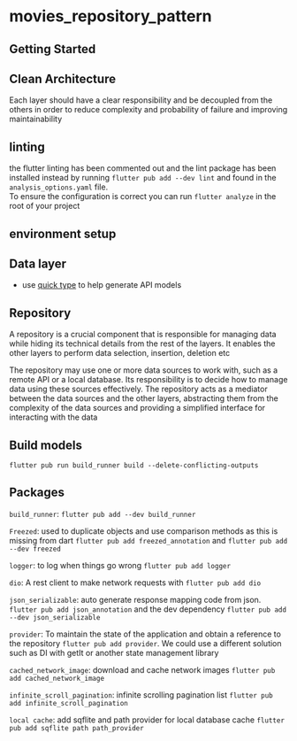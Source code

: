 # movies_repository_pattern

## Getting Started

## Clean Architecture

Each layer should have a clear responsibility and be decoupled from the others in order to reduce complexity and probability of failure and improving maintainability

## linting

the flutter linting has been commented out and the lint package has been installed instead by running `flutter pub add --dev lint` and found in the `analysis_options.yaml` file.  
To ensure the configuration is correct you can run `flutter analyze` in the root of your project

## environment setup

## Data layer

- use [quick type](https://app.quicktype.io/) to help generate API models

## Repository

A repository is a crucial component that is responsible for managing data while hiding its technical details from the rest of the layers. It enables the other layers to perform data selection, insertion, deletion etc

The repository may use one or more data sources to work with, such as a remote API or a local database. Its responsibility is to decide how to manage data using these sources effectively. The repository acts as a mediator between the data sources and the other layers, abstracting them from the complexity of the data sources and providing a simplified interface for interacting with the data

## Build models

`flutter pub run build_runner build --delete-conflicting-outputs`

## Packages

`build_runner`: `flutter pub add --dev build_runner`

`Freezed`: used to duplicate objects and use comparison methods as this is missing from dart `flutter pub add freezed_annotation` and `flutter pub add --dev freezed`

`logger`: to log when things go wrong `flutter pub add logger`

`dio`: A rest client to make network requests with `flutter pub add dio`

`json_serializable`: auto generate response mapping code from json. `flutter pub add json_annotation` and the dev dependency `flutter pub add --dev json_serializable`

`provider`: To maintain the state of the application and obtain a reference to the repository `flutter pub add provider`. We could use a different solution such as DI with getIt or another state management library

`cached_network_image`: download and cache network images `flutter pub add cached_network_image`

`infinite_scroll_pagination`: infinite scrolling pagination list `flutter pub add infinite_scroll_pagination`

`local cache`: add sqflite and path provider for local database cache `flutter pub add sqflite path path_provider`
